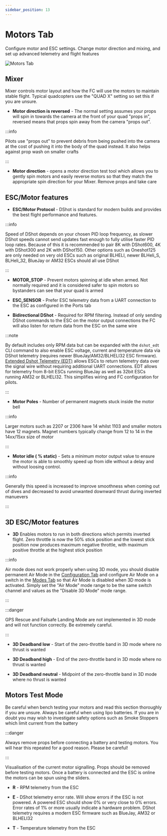```yaml
---
sidebar_position: 13
---
```


# Motors Tab

Configure motor and ESC settings. Change motor direction and mixing, and set up advanced telemetry and flight features

![Motors Tab](/img/betaflight_configurator_motors_tab.png)

## Mixer

Mixer controls motor layout and how the FC will use the motors to maintain stable flight. Typical quadcopters use the
"QUAD X" setting so set this if you are unsure.

- **Motor direction is reversed** - The normal setting
  assumes your props will spin in towards the camera at the front of your quad "props in", reversed means that props
  spin away from the camera "props out".

:::info

Pilots use "props out" to prevent debris from being pushed into the camera at the cost of pushing it
into the body of the quad instead. It also helps against prop wash on smaller crafts

:::

- **Motor direction** - opens a motor direction test tool which allows you to gently spin motors and easily reverse
  motors so that they match the appropriate spin direction for your Mixer. Remove props and take care

## ESC/Motor features

- **ESC/Motor Protocol** - DShot is standard for modern builds and provides the best flight performance and features.

:::info

Speed of DShot depends on your chosen PID loop frequency, as slower DShot speeds cannot send updates fast enough to
fully utilise faster PID loop rates. Because of this it is recommended to pair 8K with DShot600, 4K with DShot300 and
2K with DShot150. Other options such as Oneshot125 are only needed on very old ESCs such as original BLHELI, newer
BLHeli_S, BLHeli_32, BlueJay or AM32 ESCs should all use DShot

:::

- **MOTOR_STOP** - Prevent motors spinning at idle when armed. Not normally required and it is considered safer to spin
  motors so bystanders can see that your quad is armed

- **ESC_SENSOR** - Prefer ESC telemetry data from a UART connection to the ESC as configured in the Ports tab

- **Bidirectional DShot** - Required for RPM filtering. Instead of only sending DShot commands to the ESC on the motor
  output connections the FC will also listen for return data from the ESC on the same wire

:::note

By default includes only RPM
data but can be expanded with the `dshot_edt` CLI command to also enable ESC voltage, current and temperature
data via DShot telemetry (requires newer BlueJay/AM32/BLHELI32 ESC firmware).
[Extended Dshot Telemetry (EDT)](https://github.com/bird-sanctuary/extended-dshot-telemetry) allows ESCs to return
telemetry data over the signal wire without requiring additional UART connections. EDT allows for telemetry from 8-bit
ESCs running BlueJay as well as 32bit ESCs running AM32 or BLHELI32. This simplifies wiring and FC configuration for
pilots.

:::

- **Motor Poles** - Number of permanent magnets stuck inside the motor bell

:::info

Larger motors such as 2207 or 2306 have 14
whilst 1103 and smaller motors have 12 magnets. Magnet numbers typically change from 12 to 14 in the 14xx/15xx size of
motor

:::

- **Motor idle ( % static)** - Sets a minimum motor output value to ensure the motor is able to smoothly speed up from
  idle without a delay and without loosing control.

:::info

Generally this speed is increased to improve smoothness when coming
out of dives and decreased to avoid unwanted downward thrust during inverted manuevers

:::

## 3D ESC/Motor features

- **3D** Enables motors to run in both directions which permits inverted flight. Zero throttle is now the 50% stick
  position and the lowest stick position now produces maximum negative throttle, with maximum positive throttle at the
  highest stick position

:::info

Air mode does not work properly when using 3D mode, you should disable permanent Air Mode in the
[Configuration Tab](https://betaflight.com/docs/wiki/configurator/configuration-tab#other-features) and configure Air
Mode on a switch in the [Modes Tab](https://betaflight.com/docs/wiki/configurator/modes-tab) so that Air Mode is
disabled when 3D mode is activated. Simply set the "Air Mode" mode range to be the same switch channel and values as
the "Disable 3D Mode" mode range.

:::

:::danger

GPS Rescue and Failsafe Landing Mode are not implemented in 3D mode and will not function correctly. Be extremely careful.

:::

- **3D Deadband low** - Start of the zero-throttle band in 3D mode where no thrust is wanted

- **3D Deadband high** - End of the zero-throttle band in 3D mode where no thrust is wanted

- **3D Deadband neutral** - Midpoint of the zero-throttle band in 3D mode where no thrust is wanted

## Motors Test Mode

Be careful when bench testing your motors and read this section thoroughly if you are unsure. Always be careful when
using lipo batteries. If you are in doubt you may wish to investigate safety options such as Smoke Stoppers which limit
current from the battery

:::danger

Always remove props before connecting a battery and testing motors. You will hear this repeated for a good reason.
Please be careful!

:::

Visualisation of the current motor signalling. Props should be removed before testing motors. Once a battery is
connected and the ESC is online the motors can be spun using the sliders.

- **R** - RPM telemetry from the ESC

- **E** - DShot telemetry error rate. Will show errors if the ESC is not powered. A powered ESC should show 0% or very
  close to 0% errors. Error rates of 1% or more usually indicate a hardware problem. DShot telemetry requires a modern
  ESC firmware such as BlueJay, AM32 or BLHELI32

- **T** - Temperature telemetry from the ESC
